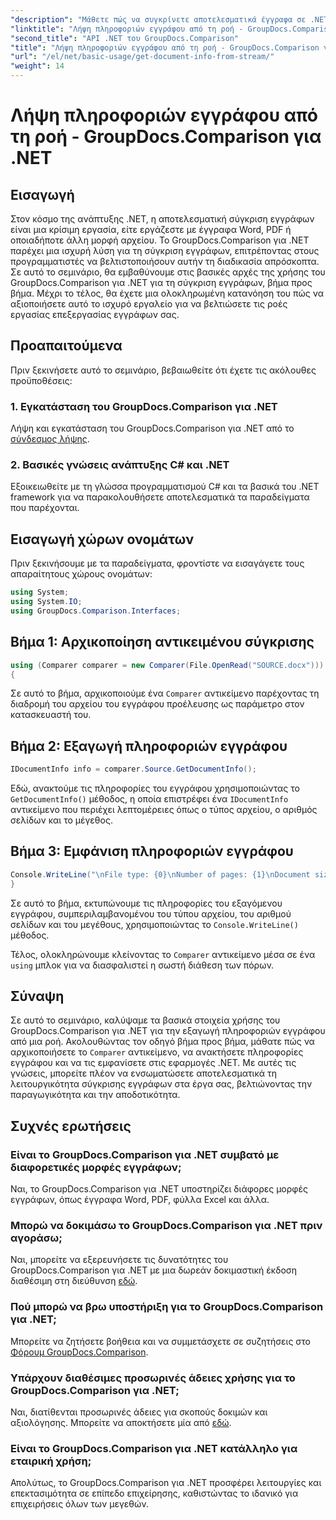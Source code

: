 ```yaml
---
"description": "Μάθετε πώς να συγκρίνετε αποτελεσματικά έγγραφα σε .NET χρησιμοποιώντας το GroupDocs.Comparison, βελτιώνοντας απρόσκοπτα τις ροές εργασίας επεξεργασίας εγγράφων σας."
"linktitle": "Λήψη πληροφοριών εγγράφου από τη ροή - GroupDocs.Comparison για .NET"
"second_title": "API .NET του GroupDocs.Comparison"
"title": "Λήψη πληροφοριών εγγράφου από τη ροή - GroupDocs.Comparison για .NET"
"url": "/el/net/basic-usage/get-document-info-from-stream/"
"weight": 14
---
```


# Λήψη πληροφοριών εγγράφου από τη ροή - GroupDocs.Comparison για .NET

## Εισαγωγή
Στον κόσμο της ανάπτυξης .NET, η αποτελεσματική σύγκριση εγγράφων είναι μια κρίσιμη εργασία, είτε εργάζεστε με έγγραφα Word, PDF ή οποιαδήποτε άλλη μορφή αρχείου. Το GroupDocs.Comparison για .NET παρέχει μια ισχυρή λύση για τη σύγκριση εγγράφων, επιτρέποντας στους προγραμματιστές να βελτιστοποιήσουν αυτήν τη διαδικασία απρόσκοπτα. Σε αυτό το σεμινάριο, θα εμβαθύνουμε στις βασικές αρχές της χρήσης του GroupDocs.Comparison για .NET για τη σύγκριση εγγράφων, βήμα προς βήμα. Μέχρι το τέλος, θα έχετε μια ολοκληρωμένη κατανόηση του πώς να αξιοποιήσετε αυτό το ισχυρό εργαλείο για να βελτιώσετε τις ροές εργασίας επεξεργασίας εγγράφων σας.
## Προαπαιτούμενα
Πριν ξεκινήσετε αυτό το σεμινάριο, βεβαιωθείτε ότι έχετε τις ακόλουθες προϋποθέσεις:
### 1. Εγκατάσταση του GroupDocs.Comparison για .NET
Λήψη και εγκατάσταση του GroupDocs.Comparison για .NET από το [σύνδεσμος λήψης](https://releases.groupdocs.com/comparison/net/).
### 2. Βασικές γνώσεις ανάπτυξης C# και .NET
Εξοικειωθείτε με τη γλώσσα προγραμματισμού C# και τα βασικά του .NET framework για να παρακολουθήσετε αποτελεσματικά τα παραδείγματα που παρέχονται.

## Εισαγωγή χώρων ονομάτων
Πριν ξεκινήσουμε με τα παραδείγματα, φροντίστε να εισαγάγετε τους απαραίτητους χώρους ονομάτων:
```csharp
using System;
using System.IO;
using GroupDocs.Comparison.Interfaces;
```

## Βήμα 1: Αρχικοποίηση αντικειμένου σύγκρισης
```csharp
using (Comparer comparer = new Comparer(File.OpenRead("SOURCE.docx")))
{
```
Σε αυτό το βήμα, αρχικοποιούμε ένα `Comparer` αντικείμενο παρέχοντας τη διαδρομή του αρχείου του εγγράφου προέλευσης ως παράμετρο στον κατασκευαστή του.
## Βήμα 2: Εξαγωγή πληροφοριών εγγράφου
```csharp
IDocumentInfo info = comparer.Source.GetDocumentInfo();
```
Εδώ, ανακτούμε τις πληροφορίες του εγγράφου χρησιμοποιώντας το `GetDocumentInfo()` μέθοδος, η οποία επιστρέφει ένα `IDocumentInfo` αντικείμενο που περιέχει λεπτομέρειες όπως ο τύπος αρχείου, ο αριθμός σελίδων και το μέγεθος.
## Βήμα 3: Εμφάνιση πληροφοριών εγγράφου
```csharp
Console.WriteLine("\nFile type: {0}\nNumber of pages: {1}\nDocument size: {2} bytes", info.FileType, info.PageCount, info.Size);
}
```
Σε αυτό το βήμα, εκτυπώνουμε τις πληροφορίες του εξαγόμενου εγγράφου, συμπεριλαμβανομένου του τύπου αρχείου, του αριθμού σελίδων και του μεγέθους, χρησιμοποιώντας το `Console.WriteLine()` μέθοδος.

Τέλος, ολοκληρώνουμε κλείνοντας το `Comparer` αντικείμενο μέσα σε ένα `using` μπλοκ για να διασφαλιστεί η σωστή διάθεση των πόρων.

## Σύναψη
Σε αυτό το σεμινάριο, καλύψαμε τα βασικά στοιχεία χρήσης του GroupDocs.Comparison για .NET για την εξαγωγή πληροφοριών εγγράφου από μια ροή. Ακολουθώντας τον οδηγό βήμα προς βήμα, μάθατε πώς να αρχικοποιήσετε το `Comparer` αντικείμενο, να ανακτήσετε πληροφορίες εγγράφου και να τις εμφανίσετε στις εφαρμογές .NET. Με αυτές τις γνώσεις, μπορείτε πλέον να ενσωματώσετε αποτελεσματικά τη λειτουργικότητα σύγκρισης εγγράφων στα έργα σας, βελτιώνοντας την παραγωγικότητα και την αποδοτικότητα.
## Συχνές ερωτήσεις
### Είναι το GroupDocs.Comparison για .NET συμβατό με διαφορετικές μορφές εγγράφων;
Ναι, το GroupDocs.Comparison για .NET υποστηρίζει διάφορες μορφές εγγράφων, όπως έγγραφα Word, PDF, φύλλα Excel και άλλα.
### Μπορώ να δοκιμάσω το GroupDocs.Comparison για .NET πριν αγοράσω;
Ναι, μπορείτε να εξερευνήσετε τις δυνατότητες του GroupDocs.Comparison για .NET με μια δωρεάν δοκιμαστική έκδοση διαθέσιμη στη διεύθυνση [εδώ](https://releases.groupdocs.com/).
### Πού μπορώ να βρω υποστήριξη για το GroupDocs.Comparison για .NET;
Μπορείτε να ζητήσετε βοήθεια και να συμμετάσχετε σε συζητήσεις στο [Φόρουμ GroupDocs.Comparison](https://forum.groupdocs.com/c/comparison/12).
### Υπάρχουν διαθέσιμες προσωρινές άδειες χρήσης για το GroupDocs.Comparison για .NET;
Ναι, διατίθενται προσωρινές άδειες για σκοπούς δοκιμών και αξιολόγησης. Μπορείτε να αποκτήσετε μία από [εδώ](https://purchase.groupdocs.com/temporary-license/).
### Είναι το GroupDocs.Comparison για .NET κατάλληλο για εταιρική χρήση;
Απολύτως, το GroupDocs.Comparison για .NET προσφέρει λειτουργίες και επεκτασιμότητα σε επίπεδο επιχείρησης, καθιστώντας το ιδανικό για επιχειρήσεις όλων των μεγεθών.
